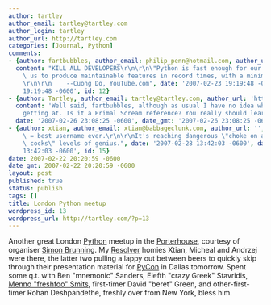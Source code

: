 ```yaml
---
author: tartley
author_email: tartley@tartley.com
author_login: tartley
author_url: http://tartley.com
categories: [Journal, Python]
comments:
- {author: fartbubbles, author_email: philip_penn@hotmail.com, author_url: 'http://',
  content: "KILL ALL DEVELOPERS\r\n\r\n\"Python is fast enough for our site and allows\
    \ us to produce maintainable features in record times, with a minimum of developers.\"\
    \r\n\r\n    --Cuong Do, YouTube.com", date: '2007-02-23 19:19:48 -0600', date_gmt: '2007-02-23
    19:19:48 -0600', id: 12}
- {author: Tartley, author_email: tartley@tartley.com, author_url: 'http://tartley.com',
  content: 'Well said, fartbubbles, although as usual I have no idea what you''re
    getting at. Is it a Primal Scream reference? You really should learn to <i>elucidate</i>.',
  date: '2007-02-26 23:08:25 -0600', date_gmt: '2007-02-26 23:08:25 -0600', id: 14}
- {author: xtian, author_email: xtian@babbageclunk.com, author_url: '', content: "fartbubbles\
    \ = best username ever.\r\n\r\nIt's reaching dangerous \"choke on a bucket of\
    \ cocks\" levels of genius.", date: '2007-02-28 13:42:03 -0600', date_gmt: '2007-02-28
    13:42:03 -0600', id: 15}
date: 2007-02-22 20:20:59 -0600
date_gmt: 2007-02-22 20:20:59 -0600
layout: post
published: true
status: publish
tags: []
title: London Python meetup
wordpress_id: 13
wordpress_url: http://tartley.com/?p=13
---
```


Another great London [Python](http://www.python.org/) meetup in the
[Porterhouse](http://www.beerintheevening.com/pubs/s/36/366/Porterhouse/Covent_Garden),
courtesy of organiser [Simon
Brunning](http://www.brunningonline.net/simon/blog/). My
[Resolver](http://www.resolversystems.com/) homies Xtian, Micheal and
Andrzej were there, the latter two pulling a lappy out between beers to
quickly skip through their presentation material for
[PyCon](http://us.pycon.org/TX2007/HomePage) in Dallas tomorrow. Spent
some q.t. with Ben "mnemonic" Sanders, Elefth "crazy Greek" Stavridis,
[Menno "freshfoo" Smits](http://freshfoo.com/blog/), first-timer David
"beret" Green, and other-first-timer Rohan Deshpandethe, freshly over
from New York, bless him.
